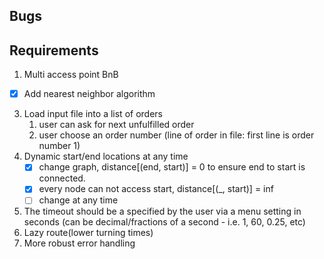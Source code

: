 ## Bugs
## Requirements
1. Multi access point BnB
- [x] Add nearest neighbor algorithm
3. Load input file into a list of orders
   1. user can ask for next unfulfilled order
   2. user choose an order number (line of order in file: first line is order number 1)
4. Dynamic start/end locations at any time
   - [x] change graph, distance[(end, start)] = 0 to ensure end to start is connected.
   - [x] every node can not access start, distance[(_, start)] = inf
   - [ ] change at any time
5. The timeout should be a specified by the user via a menu setting in seconds (can be decimal/fractions of a second - i.e. 1, 60, 0.25, etc)
6. Lazy route(lower turning times)
7. More robust error handling